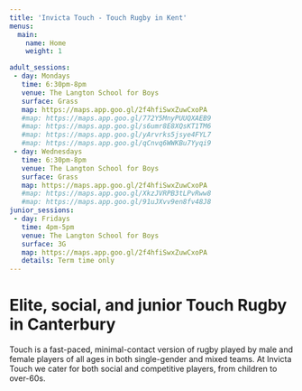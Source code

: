 ```yaml
---
title: 'Invicta Touch - Touch Rugby in Kent'
menus:
  main:
    name: Home
    weight: 1

adult_sessions:
 - day: Mondays
   time: 6:30pm-8pm
   venue: The Langton School for Boys
   surface: Grass
   map: https://maps.app.goo.gl/2f4hfiSwxZuwCxoPA
   #map: https://maps.app.goo.gl/772Y5MnyPUUQXAEB9
   #map: https://maps.app.goo.gl/s6umr8E8XQsKT1TM6
   #map: https://maps.app.goo.gl/yArvrks5jsye4FYL7
   #map: https://maps.app.goo.gl/qCnvq6WWKBu7Yyqi9
 - day: Wednesdays
   time: 6:30pm-8pm
   venue: The Langton School for Boys
   surface: Grass
   map: https://maps.app.goo.gl/2f4hfiSwxZuwCxoPA
   #map: https://maps.app.goo.gl/XkzJVRPB3tLPvRww8
   #map: https://maps.app.goo.gl/91uJXvv9en8fv48J8
junior_sessions:
 - day: Fridays
   time: 4pm-5pm
   venue: The Langton School for Boys
   surface: 3G
   map: https://maps.app.goo.gl/2f4hfiSwxZuwCxoPA
   details: Term time only
---
```


# Elite, social, and junior Touch Rugby in Canterbury

Touch is a fast-paced, minimal-contact version of rugby played by male and female players of
all ages in both single-gender and mixed teams.
At Invicta Touch we cater for both social and competitive players, from children to
over-60s.

